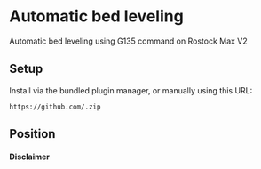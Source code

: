 # Automatic bed leveling

Automatic bed leveling using G135 command on Rostock Max V2

## Setup

Install via the bundled plugin manager, or manually using this URL:

    https://github.com/.zip

## Position

#### Disclaimer


